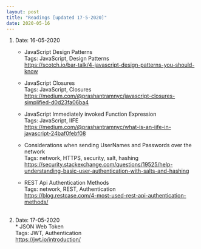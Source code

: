```yaml
---
layout: post
title: "Readings [updated 17-5-2020]"
date: 2020-05-16
---
```

1. Date: 16-05-2020 <br />
	* JavaScript Design Patterns <br />
	  Tags: JavaScript, Design Patterns <br />
	  <https://scotch.io/bar-talk/4-javascript-design-patterns-you-should-know> <br />

	* JavaScript Closures <br />
	  Tags: JavaScript, Closures <br />
	  <https://medium.com/@prashantramnyc/javascript-closures-simplified-d0d23fa06ba4> <br />

	* JavaScript Immediately invoked Function Expression <br />
          Tags: JavaScript, IIFE <br />
	  <https://medium.com/@prashantramnyc/what-is-an-iife-in-javascript-24baf0febf08> <br />

	* Considerations when sending UserNames and Passwords over the network <br />
          Tags: network, HTTPS, security, salt, hashing <br />
	  <https://security.stackexchange.com/questions/19525/help-understanding-basic-user-authentication-with-salts-and-hashing> <br />

	* REST Api Authentication Methods <br />
          Tags: network, REST, Authentication <br />
	  <https://blog.restcase.com/4-most-used-rest-api-authentication-methods/> <br /> <br />

2. Date: 17-05-2020 <br />
        * JSON Web Token <br />
          Tags: JWT, Authentication <br />
	  <https://jwt.io/introduction/> <br />
